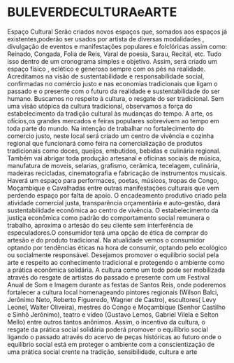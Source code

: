 BULEVERDECULTURAeARTE
=====================

 Espaço Cultural Serão criados novos espaços que, somados aos espaços já existentes,poderão ser usados por artista de diversas modalidades , divulgação de eventos e manifestações populares e folclóricas assim como: Reinado, Congada, Folia de Reis, Varal de poesia, Sarau, Recital, etc. Tudo isso dentro de um cronograma simples e objetivo. Assim, será criado um espaço físico , eclético e generoso sempre com os pés na realidade.  Acreditamos na visão de sustentabilidade e responsabilidade social, confirmadas no comércio justo e nas economias tradicionais que ligam o passado e o presente com o futuro da realidade e sustentabilidade do ser humano. Buscamos no respeito à cultura, o resgate do ser tradicional.  Sem uma visão utópica da cultura tradicional, observamos a força do estabelecimento da tradição cultural às mudanças do tempo. A arte, os ofícios,os grandes mercados e feiras populares sobrevivem ao tempo em toda parte do mundo.  Na intenção de trabalhar no fortalecimento do comercio justo, neste local será criado um centro de vivência e cozinha regional que funcionará como feira na comercialização de produtos tradicionais como doces, queijos, embutidos, bebidas e culinária regional.  Também vai abrigar toda produção artesanal e oficinas sociais de música, manufatura de moveis, selarias, grafismo, cerâmica, tecelagem, culinária, madeiras recicladas, cinematografia e fabricação de instrumentos musicais.  Haverá um espaço para performaces, poetas, músicos, tropas de Congo, Moçambique e Cavalhadas entre outras manifestações culturais que vem perdendo espaço por falta de apoio.  O encadeamento produtivo criado pela atividade comercial justa, transparência orçamentária e auto-gestão, dará sustentabilidade econômica ao centro de vivência.  O estabelecimento da justiça econômica como padrão do comportamento social remunera o trabalho, aproxima o artesão do seu cliente sem interferência de especuladores.O consumidor terá uma opção de ética de comprar do artesão e do produto tradicional.  Na atualidade vemos o consumidor optando por tendências éticas na hora de consumir, optando pelo ecológico ou socialmente responsável. Desejamos promover o equilíbrio social pela arte e respeito ao conhecimento tradicional e protegendo o ambiente como a prática econômica solidária.  A cultura como um todo pode ser mobilizada através do resgate de artistas do passado e presente com um Festival Anual de Som e Imagem durante as festas de Santos Reis, onde poderemos fortalecer a cultura local homenageando pintores regionais (Wilson Balci, Jerônimo Neto, Roberto Figueredo, Wagner de Castro), escultores( Levy Leonel, Walter Oliveira), mestres do Congo e Moçambique (Senhor Castilho e Sinhô Jerônimo), teatro e vídeo (Gustavo Lemos, Gabriel Vilela e Selton Mello) entre outros tantos anônimos. Assim, o incentivo da cultura, o resgate da prática social solidária poderá promover o equilíbrio social ligando o passado através do acervo de peças históricas ao futuro onde o equilíbrio social está em proteger o ambiente com a conscientização de uma prática social crente na tradição, sensibilidade, cultura e arte
